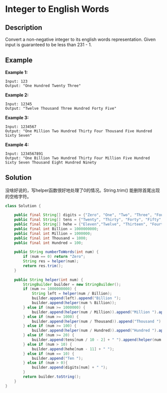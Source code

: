 # Integer to English Words

## Description

Convert a non-negative integer to its english words representation. Given input is guaranteed to be less than 231 - 1.

## Example

**Example 1:**

```text
Input: 123
Output: "One Hundred Twenty Three"
```

**Example 2:**

```text
Input: 12345
Output: "Twelve Thousand Three Hundred Forty Five"
```

**Example 3:**

```text
Input: 1234567
Output: "One Million Two Hundred Thirty Four Thousand Five Hundred Sixty Seven"
```

**Example 4:**

```text
Input: 1234567891
Output: "One Billion Two Hundred Thirty Four Million Five Hundred Sixty Seven Thousand Eight Hundred Ninety 
```

## Solution

没啥好说的，写helper函数很好地处理了0的情况。String.trim\(\) 能删除首尾出现的空格字符。

```java
class Solution {
    
    public final String[] digits = {"Zero", "One", "Two", "Three", "Four", "Five", "Six", "Seven", "Eight", "Nine", "Ten"};
    public final String[] tens = {"Twenty", "Thirty", "Forty", "Fifty", "Sixty", "Seventy", "Eighty", "Ninety"};
    public final String[] hehe = {"Eleven","Twelve", "Thirteen", "Fourteen", "Fifteen", "Sixteen", "Seventeen", "Eighteen", "Nineteen"};
    public final int Billion = 1000000000;
    public final int Million = 1000000;
    public final int Thousand = 1000;
    public final int Hundred = 100;
    
    public String numberToWords(int num) {
        if (num == 0) return "Zero";
        String res = helper(num);
        return res.trim();
    }
    
    public String helper(int num) {
        StringBuilder builder = new StringBuilder();
        if (num >= 1000000000) {
            String left = helper(num / Billion);
            builder.append(left).append("Billion ");
            builder.append(helper(num % Billion));
        } else if (num >= 1000000) {
            builder.append(helper(num / Million)).append("Million ").append(helper(num % Million));
        } else if (num >= 1000) {
            builder.append(helper(num / Thousand)).append("Thousand ").append(helper(num % Thousand));
        } else if (num >= 100) {
            builder.append(helper(num / Hundred)).append("Hundred ").append(helper(num % Hundred));
        } else if (num >= 20) {
            builder.append(tens[num / 10 - 2] + " ").append(helper(num % 10));
        } else if (num > 10) {
            builder.append(hehe[num - 11] + " ");
        } else if (num == 10) {
            builder.append("Ten ");
        } else if (num > 0){
            builder.append(digits[num] + " ");
        } 
        return builder.toString();
    }
}
```

